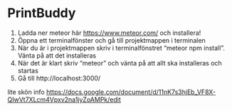 # PrintBuddy

1.	Ladda ner meteor här https://www.meteor.com/ och installera!
2.	Öppna ett terminalfönster och gå till projektmappen i terminalen
3.	När du är i projektmappen skriv i terminalfönstret “meteor npm install”. Vänta på att det installeras
4.	När det är klart skriv “meteor” och vänta på att allt ska installeras och startas
5.	Gå till http://localhost:3000/


lite skön info
https://docs.google.com/document/d/11nK7s3hjEb_VF8X-QIwVt7XLcm4Vpxv2na1jyZoAMPk/edit